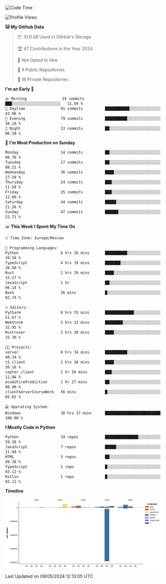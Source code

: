 <!--START_SECTION:waka-->
![Code Time](http://img.shields.io/badge/Code%20Time-322%20hrs%202%20mins-blue)

![Profile Views](http://img.shields.io/badge/Profile%20Views-0-blue)

**🐱 My GitHub Data** 

> 📦 31.6 kB Used in GitHub's Storage 
 > 
> 🏆 47 Contributions in the Year 2024
 > 
> 🚫 Not Opted to Hire
 > 
> 📜 9 Public Repositories 
 > 
> 🔑 18 Private Repositories 
 > 
**I'm an Early 🐤** 

```text
🌞 Morning                24 commits          ███░░░░░░░░░░░░░░░░░░░░░░   11.59 % 
🌆 Daytime                91 commits          ███████████░░░░░░░░░░░░░░   43.96 % 
🌃 Evening                79 commits          ██████████░░░░░░░░░░░░░░░   38.16 % 
🌙 Night                  13 commits          ██░░░░░░░░░░░░░░░░░░░░░░░   06.28 % 
```
📅 **I'm Most Productive on Sunday** 

```text
Monday                   14 commits          ██░░░░░░░░░░░░░░░░░░░░░░░   06.76 % 
Tuesday                  17 commits          ██░░░░░░░░░░░░░░░░░░░░░░░   08.21 % 
Wednesday                36 commits          ████░░░░░░░░░░░░░░░░░░░░░   17.39 % 
Thursday                 24 commits          ███░░░░░░░░░░░░░░░░░░░░░░   11.59 % 
Friday                   25 commits          ███░░░░░░░░░░░░░░░░░░░░░░   12.08 % 
Saturday                 44 commits          █████░░░░░░░░░░░░░░░░░░░░   21.26 % 
Sunday                   47 commits          ██████░░░░░░░░░░░░░░░░░░░   22.71 % 
```


📊 **This Week I Spent My Time On** 

```text
🕑︎ Time Zone: Europe/Moscow

💬 Programming Languages: 
Python                   6 hrs 26 mins       ██████████░░░░░░░░░░░░░░░   39.58 % 
TypeScript               4 hrs 19 mins       ███████░░░░░░░░░░░░░░░░░░   26.58 % 
Rust                     2 hrs 29 mins       ████░░░░░░░░░░░░░░░░░░░░░   15.27 % 
JavaScript               1 hr                ██░░░░░░░░░░░░░░░░░░░░░░░   06.14 % 
Bash                     26 mins             █░░░░░░░░░░░░░░░░░░░░░░░░   02.74 % 

🔥 Editors: 
PyCharm                  8 hrs 25 mins       █████████████░░░░░░░░░░░░   51.67 % 
WebStorm                 5 hrs 22 mins       ████████░░░░░░░░░░░░░░░░░   32.95 % 
Rustrover                2 hrs 30 mins       ████░░░░░░░░░░░░░░░░░░░░░   15.39 % 

🐱‍💻 Projects: 
server                   6 hrs 34 mins       ██████████░░░░░░░░░░░░░░░   40.34 % 
cS_client                2 hrs 38 mins       ████░░░░░░░░░░░░░░░░░░░░░   16.16 % 
copter_client            1 hr 56 mins        ███░░░░░░░░░░░░░░░░░░░░░░   11.88 % 
ecoAiFirePrediction      1 hr 27 mins        ██░░░░░░░░░░░░░░░░░░░░░░░   08.90 % 
clientServerCourseWork   56 mins             █░░░░░░░░░░░░░░░░░░░░░░░░   05.82 % 

💻 Operating System: 
Windows                  16 hrs 17 mins      █████████████████████████   100.00 % 
```

**I Mostly Code in Python** 

```text
Python                   19 repos            ███████████████░░░░░░░░░░   59.38 % 
JavaScript               7 repos             █████░░░░░░░░░░░░░░░░░░░░   21.88 % 
HTML                     3 repos             ██░░░░░░░░░░░░░░░░░░░░░░░   09.38 % 
TypeScript               1 repo              █░░░░░░░░░░░░░░░░░░░░░░░░   03.12 % 
Kotlin                   1 repo              █░░░░░░░░░░░░░░░░░░░░░░░░   03.12 % 
```



**Timeline**

![Lines of Code chart](https://raw.githubusercontent.com/adlemx/adlemx/main/assets/bar_graph.png)


 Last Updated on 09/05/2024 12:13:05 UTC
<!--END_SECTION:waka-->
